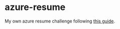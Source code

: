 # azure-resume
My own azure resume challenge following [this guide](https://cloudresumechallenge.dev/docs/the-challenge/azure/).
